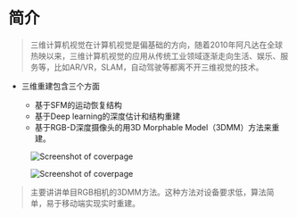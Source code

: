 # 简介

> 三维计算机视觉在计算机视觉是偏基础的方向，随着2010年阿凡达在全球热映以来，三维计算机视觉的应用从传统工业领域逐渐走向生活、娱乐、服务等，比如AR/VR，SLAM，自动驾驶等都离不开三维视觉的技术。

- 三维重建包含三个方面

  - 基于SFM的运动恢复结构
  - 基于Deep learning的深度估计和结构重建
  - 基于RGB-D深度摄像头的用3D Morphable Model（3DMM）方法来重建。


<figure class="thumbnails">
    <img src="https://blog-1253739411.cos.ap-shanghai.myqcloud.com/static/img/bandicam/scan.jpg" alt="Screenshot of coverpage" title="Cover page">
</figure>

<figure class="thumbnails">
    <img src="https://blog-1253739411.cos.ap-shanghai.myqcloud.com/static/img/bandicam/3ds.jpg" alt="Screenshot of coverpage" title="Cover page">
</figure>



> 主要讲讲单目RGB相机的3DMM方法。这种方法对设备要求低，算法简单，易于移动端实现实时重建。




